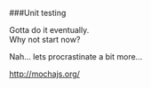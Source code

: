 ###Unit testing

Gotta do it eventually.  
Why not start now?

Nah... lets procrastinate a bit more...

http://mochajs.org/
